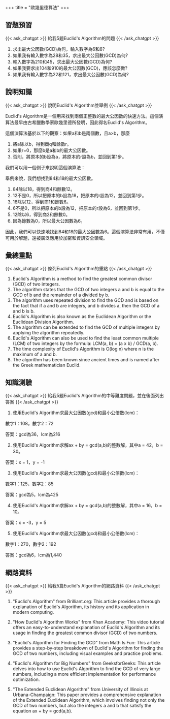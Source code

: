 +++
title = "歐幾里德算法"
+++
## 習題預習
{{< ask_chatgpt >}}
給我5題Euclid's Algorithm的問題
{{< /ask_chatgpt >}}



1. 求出最大公因數(GCD)為何，輸入數字為6和8?
2. 如果我有輸入數字為28和35，求出最大公因數(GCD)為何?
3. 輸入數字為210和45，求出最大公因數(GCD)為何?
4. 如果我要求出104和910的最大公因數(GCD)，應該怎麼做?
5. 如果我有輸入數字為22和121，求出最大公因數(GCD)為何?   

## 說明知識
{{< ask_chatgpt >}}
說明Euclid's Algorithm並舉例
{{< /ask_chatgpt >}}



Euclid's Algorithm是一個用來找到兩個正整數的最大公因數的快速方法。這個演算法最早由古希臘數學家歐幾里德所發明，因此得名Euclid's Algorithm。

這個演算法基於以下的觀察：如果a和b是兩個數，且a>b，那麼

1. 將a除以b，得到商q和餘數r。
2. 如果r=0，那麼b是a和b的最大公因數。
3. 否則，將原本的b設為a，將原本的r設為b，並回到第1步。

我們可以用一個例子來說明這個演算法：

舉例來說，我們想找到84和18的最大公因數。

1. 84除以18，得到商4和餘數12。
2. 12不是0，所以把原本的b設為18，把原本的r設為12，並回到第1步。
3. 18除以12，得到商1和餘數6。
4. 6不是0，所以把原本的b設為12，把原本的r設為6，並回到第1步。
5. 12除以6，得到商2和餘數0。
6. 因為餘數為0，所以最大公因數為6。

因此，我們可以快速地找到84和18的最大公因數為6。這個演算法非常有用，不僅可用於解題，還被廣泛應用於加密和資訊安全領域。   

## 彙總重點
{{< ask_chatgpt >}}
條列Euclid's Algorithm的重點
{{< /ask_chatgpt >}}



1. Euclid's Algorithm is a method to find the greatest common divisor (GCD) of two integers.
2. The algorithm states that the GCD of two integers a and b is equal to the GCD of b and the remainder of a divided by b.
3. The algorithm uses repeated division to find the GCD and is based on the fact that if a and b are integers, and b divides a, then the GCD of a and b is b.
4. Euclid's Algorithm is also known as the Euclidean Algorithm or the Euclidean Division Algorithm.
5. The algorithm can be extended to find the GCD of multiple integers by applying the algorithm repeatedly.
6. Euclid's Algorithm can also be used to find the least common multiple (LCM) of two integers by the formula: LCM(a, b) = (a x b) / GCD(a, b).
7. The time complexity of Euclid's Algorithm is O(log n) where n is the maximum of a and b.
8. The algorithm has been known since ancient times and is named after the Greek mathematician Euclid.   

## 知識測驗
{{< ask_chatgpt >}}
給我5題Euclid's Algorithm的中等難度問題，並在後面列出答案
{{< /ask_chatgpt >}}



1. 使用Euclid's Algorithm求最大公因數(gcd)和最小公倍數(lcm)：

數字1：108，數字2：72

答案：gcd為36，lcm為216

2. 使用Euclid's Algorithm求解ax + by = gcd(a,b)的整數解，其中a = 42，b = 30。

答案：x = 1，y = -1

3. 使用Euclid's Algorithm求最大公因數(gcd)和最小公倍數(lcm)：

數字1：125，數字2：85

答案：gcd為5，lcm為425

4. 使用Euclid's Algorithm求解ax + by = gcd(a,b)的整數解，其中a = 16，b = 10。

答案：x = -3，y = 5

5. 使用Euclid's Algorithm求最大公因數(gcd)和最小公倍數(lcm)：

數字1：270，數字2：192

答案：gcd為6，lcm為1,440   

## 網路資料
{{< ask_chatgpt >}}
給我5篇Euclid's Algorithm的網路資料
{{< /ask_chatgpt >}}



1. "Euclid's Algorithm" from Brilliant.org: 
This article provides a thorough explanation of Euclid's Algorithm, its history and its application in modern computing.

2. "How Euclid's Algorithm Works" from Khan Academy: 
This video tutorial offers an easy-to-understand explanation of Euclid's Algorithm and its usage in finding the greatest common divisor (GCD) of two numbers.

3. "Euclid's Algorithm for Finding the GCD" from Math Is Fun: 
This article provides a step-by-step breakdown of Euclid's Algorithm for finding the GCD of two numbers, including visual examples and practice problems.

4. "Euclid's Algorithm for Big Numbers" from GeeksforGeeks: 
This article delves into how to use Euclid's Algorithm to find the GCD of very large numbers, including a more efficient implementation for performance optimization.

5. "The Extended Euclidean Algorithm" from University of Illinois at Urbana-Champaign: 
This paper provides a comprehensive explanation of the Extended Euclidean Algorithm, which involves finding not only the GCD of two numbers, but also the integers a and b that satisfy the equation ax + by = gcd(a,b).   

